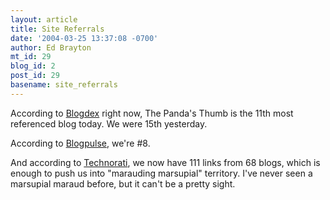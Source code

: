 ```yaml
---
layout: article
title: Site Referrals
date: '2004-03-25 13:37:08 -0700'
author: Ed Brayton
mt_id: 29
blog_id: 2
post_id: 29
basename: site_referrals
---
```

According to <a href="http://blogdex.net/">Blogdex</a> right now, The Panda's Thumb is the 11th most referenced blog today. We were 15th yesterday.

According to <a href="http://www.blogpulse.com/04_03_25/links.html">Blogpulse</a>, we're #8. 

And according to <a href="http://www.technorati.com/cosmos/search.html?rank=&url=http%3A%2F%2Fwww.pandasthumb.org&sub=Go%21">Technorati</a>, we now have 111 links from 68 blogs, which is enough to push us into "marauding marsupial" territory. I've never seen a marsupial maraud before, but it can't be a pretty sight.
